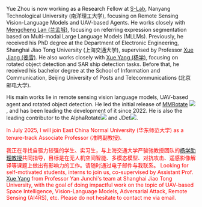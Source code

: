 Yue Zhou is now working as a Research Fellow at [S-Lab](https://www.ntu.edu.sg/s-lab), Nanyang Technological University (南洋理工大学), focusing on Remote Sensing Vision-Language Models and UAV-based Agents. He works closely with [Mengcheng Lan (兰孟城)](https://mc-lan.github.io/), focusing on referring expression segmentation based on Multi-modal Large Language Models (MLLMs). Previously, he received his PhD degree at the Department of Electronic Engineering, Shanghai Jiao Tong University (上海交通大学), supervised by Professor [Xue Jiang (姜雪)](https://sp.sjtu.edu.cn/). He also works closely with [Xue Yang (杨学)](https://yangxue0827.github.io/), focusing on rotated object detection and SAR ship detection tasks. Before that, he received his bachelor degree at the School of Information and Communication, Beijing University of Posts and Telecommunications (北京邮电大学). 

His main works lie in remote sensing vision language models, UAV-based agent and rotated object detection. He led the initial release of [MMRotate](https://github.com/open-mmlab/mmrotate) <img src="https://img.shields.io/github/stars/open-mmlab/mmrotate?style=social" />, and has been leading the development of it since 2022. He is also the leading contributor to the AlphaRotate[![](https://img.shields.io/github/stars/yangxue0827/RotationDetection?style=social&label=Code+Stars)](https://github.com/yangxue0827/RotationDetection) and JDet[![](https://img.shields.io/github/stars/Jittor/JDet?style=social&label=Code+Stars)](https://github.com/Jittor/JDet).

<span style="color:red">In July 2025, I will join East China Normal University (华东师范大学) as a tenure-track Associate Professor (准聘副教授).</span>

<span style="color:red">我正在寻找自驱力较强的学生、实习生，与上海交通大学严骏驰教授团队的[杨学助理教授](https://yangxue0827.github.io/)共同指导，目标是在无人机空间智能、多模态模型、对抗攻击、遥感影像解译等课题上做出有影响力的工作。请随时通过电子邮件与我联系。</span>
<span style="color:red">Looking for self-motivated students, interns to join us, co-supervised by Assistant Prof. [Xue Yang](https://yangxue0827.github.io/) from Professor Yan Junchi's team at Shanghai Jiao Tong University, with the goal of doing impactful work on the topic of UAV-based Space Intelligence, Vision-Language Models, Adversarial Attack, Remote Sensing (AI4RS), etc. Please do not hesitate to contact me via email.</span>